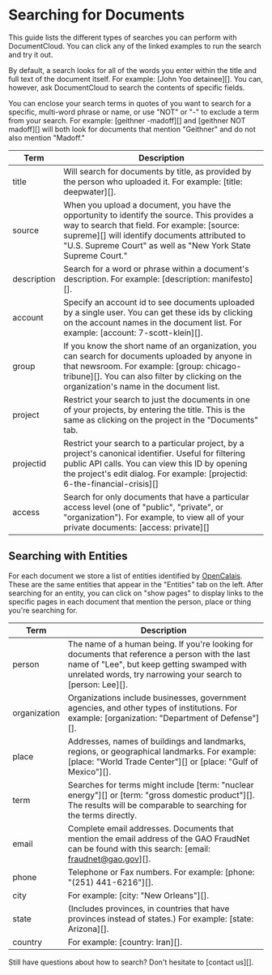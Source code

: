 # Searching for Documents

This guide lists the different types of searches you can perform with DocumentCloud. You can click any of the linked examples to run the search and try it out.

By default, a search looks for all of the words you enter within the title and full text of the document itself. For example: [John Yoo detainee][]. You can, however, ask DocumentCloud to search the contents of specific fields.

You can enclose your search terms in quotes of you want to search for a specific, multi-word phrase or name, or use "NOT" or "-" to exclude a term from your search. For example: [geithner -madoff][] and [geithner NOT madoff][] will both look for documents that mention "Geithner" and do not also mention "Madoff." 
   
Term                        | Description 
----------------------------|---------------------
title                       |	Will search for documents by title, as provided by the person who uploaded it. For example: [title: deepwater][].
source                      | When you upload a document, you have the opportunity to identify the source. This provides a way to search that field. For example: [source: supreme][] will identify documents attributed to "U.S. Supreme Court" as well as "New York State Supreme Court."
description                 | Search for a word or phrase within a document's description. For example: [description: manifesto][].
account                     | Specify an account id to see documents uploaded by a single user. You can get these ids by clicking on the account names in the document list. For example: [account: 7-scott-klein][].
group                       | If you know the short name of an organization, you can search for documents uploaded by anyone in that newsroom. For example: [group: chicago-tribune][]. You can also filter by clicking on the organization's name in the document list.
project                     | Restrict your search to just the documents in one of your projects, by entering the title. This is the same as clicking on the project in the "Documents" tab.
projectid                   | Restrict your search to a particular project, by a project's canonical identifier. Useful for filtering public API calls. You can view this ID by opening the project's edit dialog. For example: [projectid: 6-the-financial-crisis][]
access                      | Search for only documents that have a particular access level (one of "public", "private", or "organization"). For example, to view all of your private documents: [access: private][]
 
## Searching with Entities
 
For each document we store a list of entities identified by [OpenCalais][]. These are the same entities that appear in the "Entities" tab on the left. After searching for an entity, you can click on "show pages" to display links to the specific pages in each document that mention the person, place or thing you're searching for.

Term                        | Description 
----------------------------|-------------------------
person                      | The name of a human being. If you're looking for documents that reference a person with the last name of "Lee", but keep getting swamped with unrelated words, try narrowing your search to [person: Lee][].
organization                | Organizations include businesses, government agencies, and other types of institutions. For example: [organization: "Department of Defense"][].
place                       | Addresses, names of buildings and landmarks, regions, or geographical landmarks. For example: [place: "World Trade Center"][] or [place: "Gulf of Mexico"][].
term                        | Searches for terms might include [term: "nuclear energy"][] or [term: "gross domestic product"][]. The results will be comparable to searching for the terms directly.
email                       | Complete email addresses. Documents that mention the email address of the GAO FraudNet can be found with this search: [email: fraudnet@gao.gov][].
phone                       | Telephone or Fax numbers. For example: [phone: "(251) 441-6216"][].
city                        | For example: [city: "New Orleans"][].
state                       | (Includes provinces, in countries that have provinces instead of states.) For example: [state: Arizona][].
country                     | For example: [country: Iran][].

Still have questions about how to search? Don't hesitate to [contact us][].

[OpenCalais]: http://www.opencalais.com/

